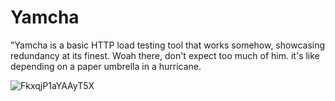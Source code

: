 # Yamcha
"Yamcha is a basic HTTP load testing tool that works somehow, showcasing redundancy at its finest. Woah there, don't expect too much of him. it's like depending on a paper umbrella in a hurricane.

![FkxqjP1aYAAyT5X](https://github.com/Aditya1404Sal/Yamcha/assets/91340059/74915949-c768-401e-acdf-4d581c468725)
